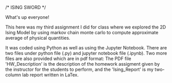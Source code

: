 /* ISING SWORD */

What's up everyone!

This here was my third assignment I did for class where we explored the 2D Ising Model by using markov chain monte carlo to compute approximate average of physical quantities.

It was coded using Python as well as using the Jupyter Notebook. There are two files under python file (.py) and jupyter notebook file (.ipynb). Two more files are also provided which are in pdf format: The PDF file 'HW_Description' is the description of the homework assigment given by the instructor for the students to perform, and the 'Ising_Report' is my two-column lab report written in LaTex.
